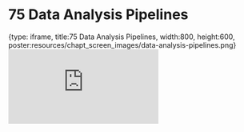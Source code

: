 # 75 Data Analysis Pipelines
 
{type: iframe, title:75 Data Analysis Pipelines, width:800, height:600, poster:resources/chapt_screen_images/data-analysis-pipelines.png}
![](https://datatrail-jhu.github.io/DataTrail/no_toc/data-analysis-pipelines.html)
 

 
